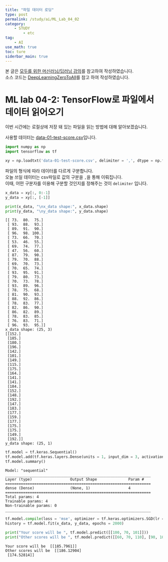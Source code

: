 ```yaml
---
title: "파일 데이터 로딩"
type: post
permalink: /study/ai/ML_Lab_04_02
category: 
    - STUDY
        - etc
tag:
    - AI
use_math: true
toc: ture
siderbar_main: true
---
```

본 글은 [모두를 위한 머신러닝/딥러닝 강의](https://hunkim.github.io/ml/)를 참고하여 작성하였습니다.  
소스 코드는 [DeepLearningZeroToAll](https://github.com/hunkim/DeepLearningZeroToAll)를 참고 하여 작성하였습니다. 

# ML lab 04-2: TensorFlow로 파일에서 데이터 읽어오기
이번 시간에는 로컬상에 저장 돼 있는 파일을 읽는 방법에 대해 알아보겠습니다.  

사용할 데이터는 [data-01-test-score.csv](https://github.com/hunkim/DeepLearningZeroToAll)입니다.  


```python
import numpy as np
import tensorflow as tf
```


```python
xy = np.loadtxt('data-01-test-score.csv', delimiter = ',', dtype = np.float32)
```

파일의 형식에 따라 데이터를 다르게 구분합니다.  
오늘 쓰일 데이터는 csv파일로 값의 구분을 `,`을 통해 이뤄집니다.  
이때, 어떤 구분자를 이용해 구분할 것인지를 정해주는 것이 `delimiter` 입니다.  


```python
x_data = xy[:, 0:-1]
y_data = xy[:, [-1]]
```


```python
print(x_data, "\nx_data shape:", x_data.shape)
print(y_data, "\ny_data shape:", y_data.shape)
```

    [[ 73.  80.  75.]
     [ 93.  88.  93.]
     [ 89.  91.  90.]
     [ 96.  98. 100.]
     [ 73.  66.  70.]
     [ 53.  46.  55.]
     [ 69.  74.  77.]
     [ 47.  56.  60.]
     [ 87.  79.  90.]
     [ 79.  70.  88.]
     [ 69.  70.  73.]
     [ 70.  65.  74.]
     [ 93.  95.  91.]
     [ 79.  80.  73.]
     [ 70.  73.  78.]
     [ 93.  89.  96.]
     [ 78.  75.  68.]
     [ 81.  90.  93.]
     [ 88.  92.  86.]
     [ 78.  83.  77.]
     [ 82.  86.  90.]
     [ 86.  82.  89.]
     [ 78.  83.  85.]
     [ 76.  83.  71.]
     [ 96.  93.  95.]] 
    x_data shape: (25, 3)
    [[152.]
     [185.]
     [180.]
     [196.]
     [142.]
     [101.]
     [149.]
     [115.]
     [175.]
     [164.]
     [141.]
     [141.]
     [184.]
     [152.]
     [148.]
     [192.]
     [147.]
     [183.]
     [177.]
     [159.]
     [177.]
     [175.]
     [175.]
     [149.]
     [192.]] 
    y_data shape: (25, 1)
    


```python
tf.model = tf.keras.Sequential()
tf.model.add(tf.keras.layers.Dense(units = 1, input_dim = 3, activation = 'linear'))
tf.model.summary()
```

    Model: "sequential"
    _________________________________________________________________
    Layer (type)                 Output Shape              Param #   
    =================================================================
    dense (Dense)                (None, 1)                 4         
    =================================================================
    Total params: 4
    Trainable params: 4
    Non-trainable params: 0
    _________________________________________________________________
    


```python
tf.model.compile(loss = 'mse', optimizer = tf.keras.optimizers.SGD(lr = 1e-5))
history = tf.model.fit(x_data, y_data, epochs = 2000)
```


```python
print("Your score will be ", tf.model.predict([[100, 70, 101]]))
print("Other scores will be ", tf.model.predict([[60, 70, 110], [90, 100, 80]]))
```

    Your score will be  [[185.7961]]
    Other scores will be  [[186.12904]
     [174.52814]]
    
